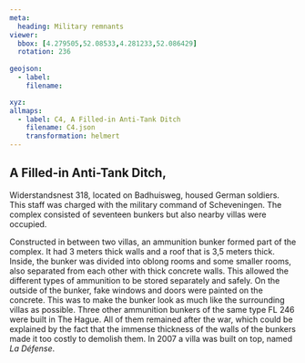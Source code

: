 ```yaml
---
meta:
  heading: Military remnants
viewer:
  bbox: [4.279505,52.08533,4.281233,52.086429]
  rotation: 236
  
geojson:
  - label:
    filename: 

xyz:
allmaps:
  - label: C4, A Filled-in Anti-Tank Ditch
    filename: C4.json
    transformation: helmert
---
```


## A Filled-in Anti-Tank Ditch,

Widerstandsnest 318, located on Badhuisweg, housed German soldiers. This staff was charged with the military command of Scheveningen. The complex consisted of seventeen bunkers but also nearby villas were occupied. 

Constructed in between two villas, an ammunition bunker formed part of the complex. It had  3 meters thick walls and a roof that is 3,5 meters thick. Inside, the bunker was divided into oblong rooms and some smaller rooms, also separated from each other with thick concrete walls. This allowed the different types of ammunition to be stored separately and safely. On the outside of the bunker, fake windows and doors were painted on the concrete. This was to make the bunker look as much like the surrounding villas as possible. Three other ammunition bunkers of the same type FL 246 were built in The Hague. All of them remained after the war, which could be explained by the fact that the immense thickness of the walls of the bunkers made it too costly to demolish them. In 2007 a villa was built on top, named _La Défense_.